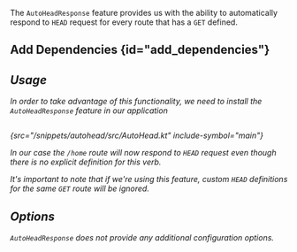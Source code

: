 [//]: # (title: Auto Head Response)


The `AutoHeadResponse` feature provides us with the ability to automatically respond to `HEAD` request for every route that has a `GET` defined. 

## Add Dependencies {id="add_dependencies"}
<var name="feature_name" value="AutoHeadResponse"/>
<var name="artifact_name" value="autoheadresponse"/>
<include src="lib.md" include-id="add_ktor_artifact_intro"/>
<include src="lib.md" include-id="add_ktor_artifact"/>

## Usage
In order to take advantage of this functionality, we need to install the `AutoHeadResponse` feature in our application


```kotlin
```
{src="/snippets/autohead/src/AutoHead.kt" include-symbol="main"}

In our case the `/home` route will now respond to `HEAD` request even though there is no explicit definition for this verb.

It's important to note that if we're using this feature, custom `HEAD` definitions for the same `GET` route will be ignored.


## Options
`AutoHeadResponse` does not provide any additional configuration options.
